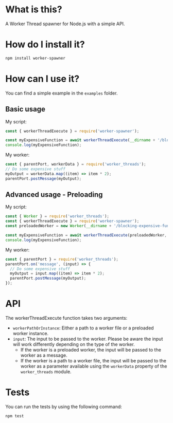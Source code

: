 # What is this?

A Worker Thread spawner for Node.js with a simple API.

# How do I install it?

```bash
npm install worker-spawner
```

# How can I use it?

You can find a simple example in the `examples` folder.

## Basic usage

My script:
```js
const { workerThreadExecute } = require('worker-spawner');

const myExpensiveFunction = await workerThreadExecute(__dirname + '/blocking-expensive-function.js', myInput);
console.log(myExpensiveFunction);
```

My worker:
```js
const { parentPort, workerData } = require('worker_threads');
// Do some expensive stuff
myOutput = workerData.map((item) => item * 2);
parentPort.postMessage(myOutput);
```

## Advanced usage - Preloading

My script:
```js
const { Worker } = require('worker_threads');
const { workerThreadExecute } = require('worker-spawner');
const preloadedWorker = new Worker(__dirname + '/blocking-expensive-function.js');

const myExpensiveFunction = await workerThreadExecute(preloadedWorker, myInput);
console.log(myExpensiveFunction);
```

My worker:
```js
const { parentPort } = require('worker_threads');
parentPort.on('message', (input) => {
  // Do some expensive stuff
  myOutput = input.map((item) => item * 2);
  parentPort.postMessage(myOutput);
});
```

# API

The workerThreadExecute function takes two arguments:
- `workerPathOrInstance`: Either a path to a worker file or a preloaded worker instance.  
- `input`: The input to be passed to the worker. Please be aware the input will work differently depending on the type of the worker.  
  - If the worker is a preloaded worker, the input will be passed to the worker as a message.  
  - If the worker is a path to a worker file, the input will be passed to the worker as a parameter available using the `workerData` property of the `worker_threads` module.


# Tests

You can run the tests by using the following command:

```bash
npm test
```